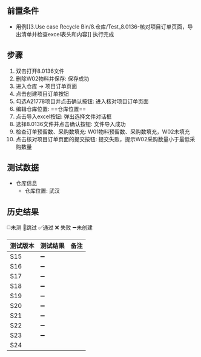 
## 前置条件

- 用例[[3.Use case Recycle Bin/8.仓库/Test_8.0136-核对项目订单页面，导出清单并检查excel表头和内容]] 执行完成

## 步骤

1. 双击打开8.0136文件
2. 删除W02物料并保存: 保存成功
3. 进入仓库 -> 项目订单页面
4. 点击创建项目订单按钮
5. 勾选A21778项目并点击确认按钮: 进入核对项目订单页面
6. 编辑仓库位置: ==仓库位置== 
7. 点击导入excel按钮: 弹出选择文件对话框
8. 选择8.0136文件并点击确认按钮: 文件导入成功
9. 检查订单预留数、采购数填充: W01物料预留数、采购数填充，W02未填充
10. 点击核对项目订单页面的提交按钮: 提交失败，提示W02采购数量小于最低采购数量

## 测试数据

- 仓库信息
	- 仓库位置: 武汉

## 历史结果
 ◻️未测    🚫跳过     ✅通过    ❌ 失败    ➖未创建
  
| 测试版本 | 测试结果 | 备注  |
| ---- | ---- | --- |
| S15  | ➖    |     |
| S16  | ➖    |     |
| S17  | ➖    |     |
| S18  | ➖    |     |
| S19  | ➖    |     |
| S20  | ➖    |     |
| S21  | ➖    |     |
| S22  | ➖    |     |
| S23  | ➖    |     |
| S24  |      |     |
